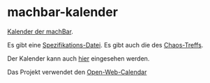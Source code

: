 # machbar-kalender

[Kalender der machBar](https://machbar-potsdam.de/termine/).

Es gibt eine [Spezifikations-Datei](calendar-specification.json).
Es gibt auch die des [Chaos-Treffs](https://github.com/Chaostreff-Potsdam/Chaostreff-Potsdam.github.io/blob/master/calendar-specification.json).

Der Kalender kann auch [hier](https://open-web-calendar.herokuapp.com/calendar.html?specification_url=https://raw.githubusercontent.com/Chaostreff-Potsdam/machbar-kalender/master/calendar-specification.json) eingesehen werden.

Das Projekt verwendet den [Open-Web-Calendar](https://github.com/niccokunzmann/open-web-calendar/)
